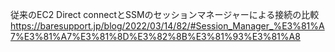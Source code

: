 従来のEC2 Direct connectとSSMのセッションマネージャーによる接続の比較
https://baresupport.jp/blog/2022/03/14/82/#Session_Manager_%E3%81%A7%E3%81%A7%E3%81%8D%E3%82%8B%E3%81%93%E3%81%A8
